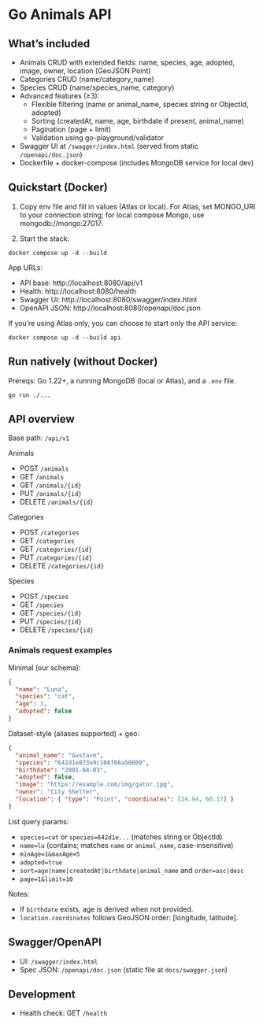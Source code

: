 # Go Animals API

## What’s included

- Animals CRUD with extended fields: name, species, age, adopted, image, owner, location (GeoJSON Point)
- Categories CRUD (name/category_name)
- Species CRUD (name/species_name, category)
- Advanced features (≥3):
  - Flexible filtering (name or animal_name, species string or ObjectId, adopted)
  - Sorting (createdAt, name, age, birthdate if present, animal_name)
  - Pagination (page + limit)
  - Validation using go-playground/validator
- Swagger UI at `/swagger/index.html` (served from static `/openapi/doc.json`)
- Dockerfile + docker-compose (includes MongoDB service for local dev)

## Quickstart (Docker)

1. Copy env file and fill in values (Atlas or local). For Atlas, set MONGO_URI to your connection string; for local compose Mongo, use mongodb://mongo:27017.

2. Start the stack:

```pwsh
docker compose up -d --build
```

App URLs:

- API base: http://localhost:8080/api/v1
- Health: http://localhost:8080/health
- Swagger UI: http://localhost:8080/swagger/index.html
- OpenAPI JSON: http://localhost:8080/openapi/doc.json

If you’re using Atlas only, you can choose to start only the API service:

```pwsh
docker compose up -d --build api
```

## Run natively (without Docker)

Prereqs: Go 1.22+, a running MongoDB (local or Atlas), and a `.env` file.

```pwsh
go run ./...
```

## API overview

Base path: `/api/v1`

Animals

- POST `/animals`
- GET `/animals`
- GET `/animals/{id}`
- PUT `/animals/{id}`
- DELETE `/animals/{id}`

Categories

- POST `/categories`
- GET `/categories`
- GET `/categories/{id}`
- PUT `/categories/{id}`
- DELETE `/categories/{id}`

Species

- POST `/species`
- GET `/species`
- GET `/species/{id}`
- PUT `/species/{id}`
- DELETE `/species/{id}`

### Animals request examples

Minimal (our schema):

```json
{
  "name": "Luna",
  "species": "cat",
  "age": 3,
  "adopted": false
}
```

Dataset-style (aliases supported) + geo:

```json
{
  "animal_name": "Gustave",
  "species": "642d1e873e9c108f66a50009",
  "birthdate": "2001-04-03",
  "adopted": false,
  "image": "https://example.com/img/gator.jpg",
  "owner": "City Shelter",
  "location": { "type": "Point", "coordinates": [24.94, 60.17] }
}
```

List query params:

- `species=cat` or `species=642d1e...` (matches string or ObjectId)
- `name=lu` (contains; matches `name` or `animal_name`, case-insensitive)
- `minAge=1&maxAge=5`
- `adopted=true`
- `sort=age|name|createdAt|birthdate|animal_name` and `order=asc|desc`
- `page=1&limit=10`

Notes:

- If `birthdate` exists, age is derived when not provided.
- `location.coordinates` follows GeoJSON order: [longitude, latitude].

## Swagger/OpenAPI

- UI: `/swagger/index.html`
- Spec JSON: `/openapi/doc.json` (static file at `docs/swagger.json`)

## Development

- Health check: GET `/health`
